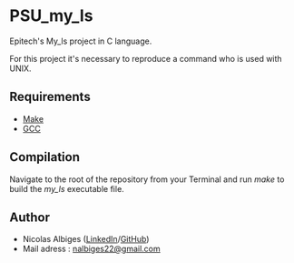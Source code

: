 # PSU_my_ls


Epitech's My_ls project in C language.

For this project it's necessary to reproduce a command who is used with UNIX.

## Requirements

 * [Make](https://www.gnu.org/software/make//)
 * [GCC](https://gcc.gnu.org/)

## Compilation

Navigate to the root of the repository from your Terminal and run *make* to build the *my_ls* executable file.


## Author

* Nicolas Albiges ([LinkedIn](https://www.linkedin.com/in/nicolas-albiges/)/[GitHub](https://github.com/NicolasAlbiges))
* Mail adress : nalbiges22@gmail.com
